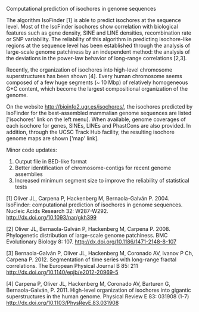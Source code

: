 Computational prediction of isochores in genome sequences

The algorithm IsoFinder [1] is able to predict isochores at the sequence level. Most of the IsoFinder isochores show correlation with biological features such as gene density, SINE and LINE densities, recombination rate or SNP variability. The reliability of this algorithm in predicting isochore-like regions at the sequence level has been established through the analysis of large-scale genome patchiness by an independent method: the analysis of the deviations in the power-law behavior of long-range correlations [2,3].

Recently, the organization of isochores into high-level chromosome superstructures has been shown [4]. Every human chromosome seems composed of a few huge segments (~ 10 Mbp) of relatively homogeneous G+C content, which become the largest compositional organization of the genome.

On the website http://bioinfo2.ugr.es/isochores/, the isochores predicted by IsoFinder for the best-assembled mammalian genome sequences are listed ['isochores' link on the left menu]. When available, genome coverages of each isochore for genes, SINEs, LINEs and PhastCons are also provided. In addition, through the UCSC Track Hub facility, the resulting isochore genome maps are shown ['map' link].

Minor code updates:
1.	Output file in BED-like format
2.	Better identification of chromosome-contigs for recent genome assemblies
3.	Increased minimum segment size to improve the reliability of statistical tests

[1] Oliver JL, Carpena P, Hackenberg M, Bernaola-Galván P. 2004. IsoFinder: computational prediction of isochores in genome sequences. Nucleic Acids Research 32: W287-W292.
http://dx.doi.org/10.1093/nar/gkh399

[2] Oliver JL, Bernaola-Galván P, Hackenberg M, Carpena P. 2008. Phylogenetic distribution of large-scale genome patchiness. BMC Evolutionary Biology 8: 107.
http://dx.doi.org/10.1186/1471-2148-8-107

[3] Bernaola-Galván P, Oliver JL, Hackenberg M, Coronado AV, Ivanov P Ch, Carpena P. 2012. Segmentation of time series with long-range fractal correlations. The European Physical Journal B 85: 211
http://dx.doi.org/10.1140/epjb/e2012-20969-5

[4] Carpena P, Oliver JL, Hackenberg M, Coronado AV, Barturen G, Bernaola-Galván, P. 2011.
High-level organization of isochores into gigantic superstructures in the human genome. Physical Review E 83: 031908 (1-7)
http://dx.doi.org/10.1103/PhysRevE.83.031908


